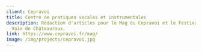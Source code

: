 ```yaml
---
client: Cepravoi
title: Centre de pratiques vocales et instrumentales
description: Rédaction d'articles pour le Mag du Cepravoi et le Festival de la
  Voix de Châteauroux.
link: https://www.cepravoi.fr/mag/
image: /img/projects/cepravoi.jpg
---
```

